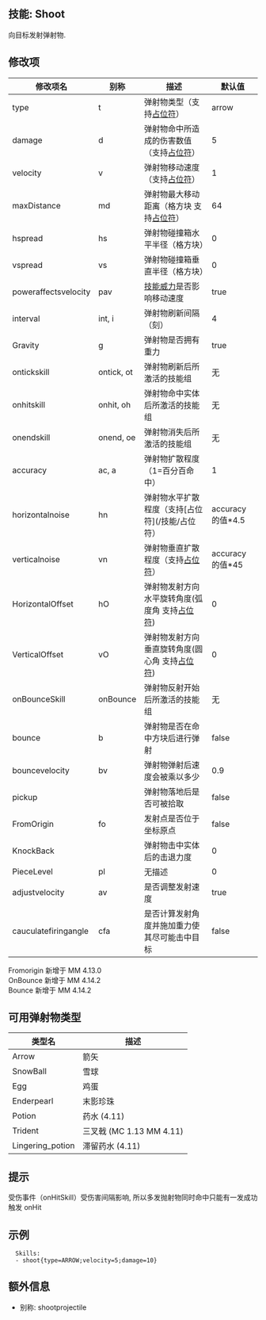 技能: Shoot
--------------------------

向目标发射弹射物.

修改项
----------

| 修改项名 | 别称    | 描述                                                                                                    | 默认值 |
|-----------|------------|----------------------------------------------------------------------------------------------------------------|---------------|
| type                 | t          | 弹射物类型（支持[占位符](/技能/占位符)） | arrow   |
| damage               | d          | 弹射物命中所造成的伤害数值（支持[占位符](/技能/占位符)） | 5       |
| velocity             | v          | 弹射物移动速度（支持[占位符](/技能/占位符)） | 1       |
| maxDistance          | md         | 弹射物最大移动距离（格方块 支持[占位符](/技能/占位符)） | 64      |
| hspread              | hs         | 弹射物碰撞箱水平半径（格方块）   | 0       |
| vspread              | vs         | 弹射物碰撞箱垂直半径（格方块） | 0       |
| poweraffectsvelocity | pav        | [技能威力](实体/威力)是否影响移动速度 | true    |
| interval             | int, i     | 弹射物刷新间隔（刻） | 4       |
| Gravity              | g           | 弹射物是否拥有重力 | true                 |
| ontickskill          | ontick, ot | 弹射物刷新后所激活的技能组 | 无 |
| onhitskill           | onhit, oh  | 弹射物命中实体后所激活的技能组 | 无 |
| onendskill           | onend, oe  | 弹射物消失后所激活的技能组 | 无 |
| accuracy | ac, a | 弹射物扩散程度（1=百分百命中） | 1 |（格方块 支持[占位符](/技能/占位符)）
| horizontalnoise | hn | 弹射物水平扩散程度（支持[占位符](/技能/占位符） | accuracy的值*4.5|
| verticalnoise | vn | 弹射物垂直扩散程度（支持[占位符](/技能/占位符)） | accuracy的值*45 |
| HorizontalOffset     | hO          | 弹射物发射方向水平旋转角度(弧度角 支持[占位符](技能/占位符)) | 0                 |
| VerticalOffset       | vO          | 弹射物发射方向垂直旋转角度(圆心角 支持[占位符](技能/占位符)) | 0                 |
| onBounceSkill | onBounce | 弹射物反射开始后所激活的技能组 | 无 |
| bounce | b | 弹射物是否在命中方块后进行弹射 | false |
| bouncevelocity | bv | 弹射物弹射后速度会被乘以多少 | 0.9 |
| pickup | | 弹射物落地后是否可被拾取 | false |
| FromOrigin | fo | 发射点是否位于坐标原点 | false |
| KnockBack |  |弹射物击中实体后的击退力度 | 0 |
| PieceLevel | pl | 无描述 | 0 | 
| adjustvelocity | av | 是否调整发射速度 | true |
| cauculatefiringangle | cfa | 是否计算发射角度并施加重力使其尽可能击中目标 | false |

Fromorigin 新增于 MM 4.13.0  
OnBounce 新增于 MM 4.14.2  
Bounce 新增于 MM 4.14.2  

可用弹射物类型
----------

| 类型名 | 描述 |
|--------|------|
| Arrow  | 箭矢 |
| SnowBall | 雪球 |
| Egg | 鸡蛋 |
| Enderpearl | 末影珍珠 |
| Potion | 药水 (4.11) |
| Trident | 三叉戟 (MC 1.13 MM 4.11) |
| Lingering_potion | 滞留药水 (4.11) |

提示
----

受伤事件（onHitSkill）受伤害间隔影响, 所以多发抛射物同时命中只能有一发成功触发 onHit

示例
--------

      Skills:
      - shoot{type=ARROW;velocity=5;damage=10}

额外信息
-------

- 别称: shootprojectile
